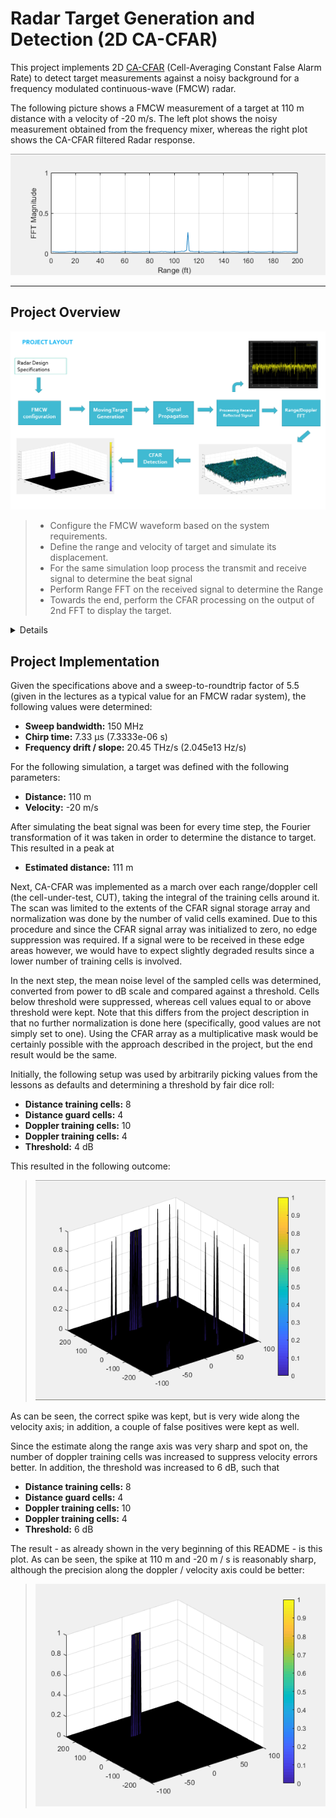 # Radar Target Generation and Detection (2D CA-CFAR)

This project implements 2D [CA-CFAR](https://en.wikipedia.org/wiki/Constant_false_alarm_rate)
(Cell-Averaging Constant False Alarm Rate) to detect target measurements against
a noisy background for a frequency modulated continuous-wave (FMCW) radar.

The following picture shows a FMCW measurement of a target at 110 m distance
with a velocity of -20 m/s. The left plot shows the noisy measurement obtained
from the frequency mixer, whereas the right plot shows the CA-CFAR filtered
Radar response.

![](images/1.png)

---

## Project Overview

![](images/4.png)

> - Configure the FMCW waveform based on the system requirements.
> - Define the range and velocity of target and simulate its displacement.
> - For the same simulation loop process the transmit and receive signal to determine the beat signal
> - Perform Range FFT on the received signal to determine the Range
> - Towards the end, perform the CFAR processing on the output of 2nd FFT to display the target.

<details>

### Radar System Requirements

> The sensor fusion design for different
> driving scenarios requires different system configurations from a Radar. In this project,
> you will designing a Radar based on the given system requirements:
>
> ![](images/5.png)
>
> Max Range and Range Resolution will be considered here for waveform design.
> - The sweep bandwidth can be determined according to the range resolution and the sweep
>   slope is calculated using both sweep bandwidth and sweep time.
>   ```
>   Bandwidth(B_sweep) = speed of light / (2*rangeResolution)
>   ```
> - The sweep time can be computed based on the time needed for the signal to travel the
>   unambiguous maximum range. In general, for an FMCW radar system, the sweep time should
>   be at least 5 to 6 times the round trip time. This example uses a factor of 5.5.
>   ```
>   T_chirp = 5.5 * 2 * R_max / c
>   ```
>   Giving the slope of the chirp signal
>   ```
>   Slope=Bandwidth/T_chirp
>   ```
>
> #### Initial Range and velocity of the Target
>
> You will provide the initial range and velocity of the target.
> Range cannot exceed the max value of 200m and velocity can be
> any value in the range of -70 to + 70 m/s.

### Target Generation and Detection

> Next, you will be simulating the signal propagation and moving target scenario.
>
> ![](images/6.png)
>
> #### Theory
>
> In terms of wave equation, FMCW transmit and received signals are defined using
> these wave equations, where `α = Slope of the signal`.
> The Transmit Signal is given by:
>
> ![](images/7.png)
>
> The received signal is nothing but the time delayed version of the Transmit Signal.
> In digital signal processing the time delayed version is defined by (t−τ),
> where τ represents the delay time, which in radar processing is the trip time for the signal.
> Replacing t with (t−τ) gives the Receive Signal:
>
> ![](images/8.png)
>
> On mixing these two signals, we get the beat signal, which holds the values for both
> range as well as doppler. By implementing the 2D FFT on this beat signal,
> we can extract both Range and Doppler information.
>
> The beat signal can be calculated by multiplying the Transmit signal with Receive signal.
> This process in turn works as frequency subtraction. It is implemented by element by element
> multiplication of transmit and receive signal matrices.
> ```
> Mixed or Beat Signal = Tx .* Rx
> ```
> The above operation gives:
>
> ![](images/9.png)

### FFT Operation

> - Implement the 1D FFT on the Mixed Signal
> - Reshape the vector into Nr*Nd array.
> - Run the FFT on the beat signal along the range bins dimension (Nr)
> - Normalize the FFT output.
> - Take the absolute value of that output.
> - Keep one half of the signal
> - Plot the output
> - There should be a peak at the initial position of the target
>
> ![](images/2.png)
>
> The 2nd FFT is already implemented in the code.
> It will generate a Range Doppler Map as seen in the image below and it will be given by
> variable `RDM`. Next task is to implement the CFAR on this Range Doppler Map.


### 2D CFAR

> - Determine the number of Training cells for each dimension. Similarly, pick the number of guard cells.
> - Slide the cell under test across the complete matrix. Make sure the CUT has margin for Training and Guard cells from the edges.
> - For every iteration sum the signal level within all the training cells. To sum convert the value from logarithmic to linear using db2pow function.
> - Average the summed values for all of the training cells used. After averaging convert it back to logarithmic using pow2db.
> - Further add the offset to it to determine the threshold.
> - Next, compare the signal under CUT against this threshold.
> - If the CUT level > threshold assign it a value of 1, else equate it to 0.

The process above will generate a thresholded block, which is smaller than the Range Doppler Map as the CUTs cannot be located at the edges of the matrix due to the presence of Target and Guard cells. Hence, those cells will not be thresholded.

> - To keep the map size same as it was before CFAR, equate all the non-thresholded cells to 0.
>
> ![](images/3.png)
>
> Once you have completed this, you are done.

## Project Rubric

### FMCW Waveform Design

- **Criteria:** Using the given system requirements, design
a FMCW waveform. Find its Bandwidth (B), chirp time (Tchirp) and slope of the chirp.

  **Meets Specification:** For given system requirements the calculated slope should be around 2e13

### Simulation Loop

- **Criteria:** Simulate Target movement and calculate the beat or mixed signal for every timestamp.

  **Meets Specifications:** A beat signal should be generated such that once range FFT implemented, it gives the correct range i.e the initial position of target assigned with an error margin of +/- 10 meters.

### Range FFT (1st FFT)

- **Criteria:** Implement the Range FFT on the Beat or Mixed Signal and plot the result.

  **Meets Specifications:** A correct implementation should generate a peak at the correct range, i.e the initial position of target assigned with an error margin of +/- 10 meters.

### 2D CFAR

- **Criteria:** Implement the 2D CFAR process on the output of 2D FFT operation, i.e the Range Doppler Map.

  **Meets Specifications:** The 2D CFAR processing should be able to suppress the noise and separate the target signal. The output should match the image shared in walkthrough.

- **Criteria:** Create a CFAR README file.

  **Meets Specifications:** In a README file, write brief explanations for the following:
  - Implementation steps for the 2D CFAR process.
  - Selection of Training, Guard cells and offset.
  - Steps taken to suppress the non-thresholded cells at the edges.

---

</details>

## Project Implementation

Given the specifications above and a sweep-to-roundtrip factor of 5.5 (given in the lectures
as a typical value for an FMCW radar system), the following values were determined:

- **Sweep bandwidth:** 150 MHz
- **Chirp time:** 7.33 μs (7.3333e-06 s)
- **Frequency drift / slope:** 20.45 THz/s (2.045e13 Hz/s)

For the following simulation, a target was defined with the following parameters:

- **Distance:** 110 m
- **Velocity:** -20 m/s

After simulating the beat signal was been for every time step, the Fourier transformation of it
was taken in order to determine the distance to target. This resulted in a peak at

- **Estimated distance:** 111 m

Next, CA-CFAR was implemented as a march over each range/doppler cell (the cell-under-test, CUT),
taking the integral of the training cells around it. The scan was limited to the extents of the
CFAR signal storage array and normalization was done by the number of valid cells examined.
Due to this procedure and since the CFAR signal array was initialized to zero, no edge suppression
was required. If a signal were to be received in these edge areas however, we would have to expect
slightly degraded results since a lower number of training cells is involved.

In the next step, the mean noise level of the sampled cells was determined, converted from
power to dB scale and compared against a threshold. Cells below threshold were suppressed, whereas
cell values equal to or above threshold were kept. Note that this differs from the project description
in that no further normalization is done here (specifically, good values are not simply set to one).
Using the CFAR array as a multiplicative mask would be certainly possible with the approach
described in the project, but the end result would be the same.

Initially, the following setup was used by arbitrarily picking values from the lessons as defaults
and determining a threshold by fair dice roll:

- **Distance training cells:** 8
- **Distance guard cells:** 4
- **Doppler training cells:** 10
- **Doppler training cells:** 4
- **Threshold:** 4 dB

This resulted in the following outcome:

> ![](images/10.png)

As can be seen, the correct spike was kept, but is very wide along the velocity
axis; in addition, a couple of false positives were kept as well.

Since the estimate along the range axis was very sharp and spot on, the
number of doppler training cells was increased to suppress velocity errors better.
In addition, the threshold was increased to 6 dB, such that

- **Distance training cells:** 8
- **Distance guard cells:** 4
- **Doppler training cells:** 10
- **Doppler training cells:** 4
- **Threshold:** 6 dB

The result - as already shown in the very beginning of this README - is this plot.
As can be seen, the spike at 110 m and -20 m / s is reasonably sharp, although the
precision along the doppler / velocity axis could be better:

> ![](images/3.png)


